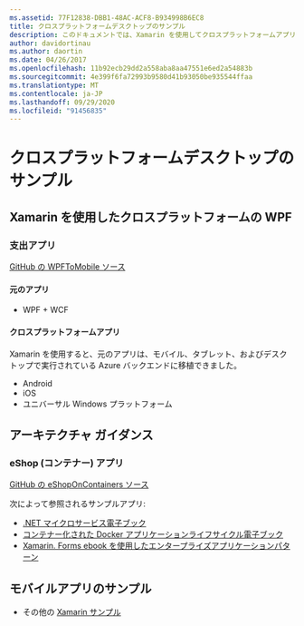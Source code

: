 ```yaml
---
ms.assetid: 77F12838-DBB1-48AC-ACF8-B934998B6EC8
title: クロスプラットフォームデスクトップのサンプル
description: このドキュメントでは、Xamarin を使用してクロスプラットフォームアプリとして実行するように移植されたさまざまなサンプルアプリケーションについて説明します。
author: davidortinau
ms.author: daortin
ms.date: 04/26/2017
ms.openlocfilehash: 11b92ecb29dd2a558aba8aa47551e6ed2a54883b
ms.sourcegitcommit: 4e399f6fa72993b9580d41b93050be935544ffaa
ms.translationtype: MT
ms.contentlocale: ja-JP
ms.lasthandoff: 09/29/2020
ms.locfileid: "91456835"
---
```

# <a name="cross-platform-desktop-samples"></a>クロスプラットフォームデスクトップのサンプル

## <a name="wpf-to-cross-platform-with-xamarinforms"></a>Xamarin を使用したクロスプラットフォームの WPF

### <a name="expenses-app"></a>支出アプリ

[GitHub の WPFToMobile ソース](https://github.com/nishanil/WPFToMobile)

#### <a name="original-app"></a>元のアプリ

* WPF + WCF

#### <a name="cross-platform-apps"></a>クロスプラットフォームアプリ

Xamarin を使用すると、元のアプリは、モバイル、タブレット、およびデスクトップで実行されている Azure バックエンドに移植できました。

* Android
* iOS
* ユニバーサル Windows プラットフォーム

## <a name="architecture-guidance"></a>アーキテクチャ ガイダンス

### <a name="eshop-on-containers-app"></a>eShop (コンテナー) アプリ

[GitHub の eShopOnContainers ソース](https://github.com/dotnet-architecture/eShopOnContainers)

次によって参照されるサンプルアプリ:

* [.NET マイクロサービス電子ブック](https://aka.ms/microservicesebook)
* [コンテナー化された Docker アプリケーションライフサイクル電子ブック](https://aka.ms/dockerlifecycleebook)
* [Xamarin. Forms ebook を使用したエンタープライズアプリケーションパターン](~/xamarin-forms/enterprise-application-patterns/index.md)

## <a name="mobile-app-samples"></a>モバイルアプリのサンプル

* その他の [Xamarin サンプル](/samples/browse/?products=xamarin)